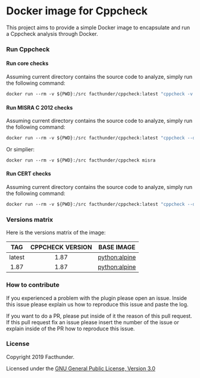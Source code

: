 # Docker image for Cppcheck

This project aims to provide a simple Docker image to encapsulate and run a Cppcheck analysis through Docker.

### Run Cppcheck

#### Run core checks
Assuming current directory contains the source code to analyze, simply run the following command:
```Dockerfile
docker run --rm -v ${PWD}:/src facthunder/cppcheck:latest "cppcheck -v --xml --enable=all . 2> report.xml"
```

#### Run MISRA C 2012 checks
Assuming current directory contains the source code to analyze, simply run the following command:
```Dockerfile
docker run --rm -v ${PWD}:/src facthunder/cppcheck:latest "cppcheck --dump .; misra.py *.dump 2>report.xml"
```
Or simplier:
```Dockerfile
docker run --rm -v ${PWD}:/src facthunder/cppcheck misra
```

#### Run CERT checks
Assuming current directory contains the source code to analyze, simply run the following command:
```Dockerfile
docker run --rm -v ${PWD}:/src facthunder/cppcheck:latest "cppcheck --dump .; cert.py *.dump 2>report.xml"
```

### Versions matrix
Here is the versions matrix of the image:

|     TAG     | CPPCHECK VERSION |                     BASE IMAGE                     |
|:-----------:|:----------------:|:--------------------------------------------------:|
|    latest   |       1.87       |  [python:alpine](https://hub.docker.com/_/python)  |
|     1.87    |       1.87       |  [python:alpine](https://hub.docker.com/_/python)  |

### How to contribute
If you experienced a problem with the plugin please open an issue. Inside this issue please explain us how to reproduce this issue and paste the log.

If you want to do a PR, please put inside of it the reason of this pull request. If this pull request fix an issue please insert the number of the issue or explain inside of the PR how to reproduce this issue.

### License
Copyright 2019 Facthunder.

Licensed under the [GNU General Public License, Version 3.0](https://www.gnu.org/licenses/gpl.txt)
